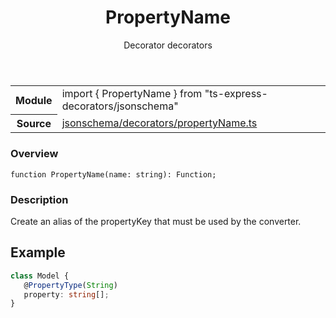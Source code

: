 <header class="symbol-info-header">    <h1 id="propertyname">PropertyName</h1>    <label class="symbol-info-type-label decorator">Decorator</label>    <label class="api-type-label decorators">decorators</label>  </header>
<section class="symbol-info">      <table class="is-full-width">        <tbody>        <tr>          <th>Module</th>          <td>            <div class="lang-typescript">                <span class="token keyword">import</span> { PropertyName }                 <span class="token keyword">from</span>                 <span class="token string">"ts-express-decorators/jsonschema"</span>                            </div>          </td>        </tr>        <tr>          <th>Source</th>          <td>            <a href="https://romakita.github.io/ts-express-decorators/#//blob/v2.13.0/src/jsonschema/decorators/propertyName.ts#L0-L0">                jsonschema/decorators/propertyName.ts            </a>        </td>        </tr>                </tbody>      </table>    </section>

### Overview

<pre><code class="typescript-lang">function <span class="token function">PropertyName</span><span class="token punctuation">(</span>name<span class="token punctuation">:</span> <span class="token keyword">string</span><span class="token punctuation">)</span><span class="token punctuation">:</span> Function<span class="token punctuation">;</span></code></pre>

### Description

Create an alias of the propertyKey that must be used by the converter.

## Example

```typescript
class Model {
   @PropertyType(String)
   property: string[];
}
```
